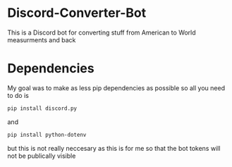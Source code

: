 # Discord-Converter-Bot
This is a Discord bot for converting stuff from American to World measurments and back

# Dependencies
My goal was to make as less pip dependencies as possible so all you need to do is

```bash
pip install discord.py
```
and 
```bash
pip install python-dotenv
```
but this is not really neccesary as this is for me so that the bot tokens will not be publically visible